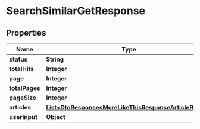 

# SearchSimilarGetResponse


## Properties

| Name | Type | Description | Notes |
|------------ | ------------- | ------------- | -------------|
|**status** | **String** |  |  [optional] |
|**totalHits** | **Integer** |  |  |
|**page** | **Integer** |  |  |
|**totalPages** | **Integer** |  |  |
|**pageSize** | **Integer** |  |  |
|**articles** | [**List&lt;DtoResponsesMoreLikeThisResponseArticleResult&gt;**](DtoResponsesMoreLikeThisResponseArticleResult.md) |  |  |
|**userInput** | **Object** |  |  |



